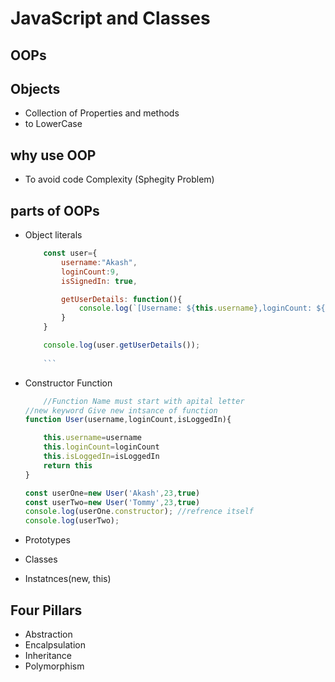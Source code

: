 # JavaScript and Classes

## OOPs

## Objects
- Collection of Properties and methods
- to LowerCase

## why use OOP
- To avoid code Complexity (Sphegity Problem)

## parts of OOPs
 - Object literals

    ``` javascript 
        const user={
            username:"Akash",
            loginCount:9,
            isSignedIn: true,

            getUserDetails: function(){
                console.log(`[Username: ${this.username},loginCount: ${this.loginCount},SignedIn: ${this.isSignedIn} ]`);
            }
        }

        console.log(user.getUserDetails());
        
        ```
 - Constructor Function
    ``` javascript
        //Function Name must start with apital letter
    //new keyword Give new intsance of function
    function User(username,loginCount,isLoggedIn){

        this.username=username
        this.loginCount=loginCount
        this.isLoggedIn=isLoggedIn
        return this
    }

    const userOne=new User('Akash',23,true)
    const userTwo=new User('Tommy',23,true)
    console.log(userOne.constructor); //refrence itself
    console.log(userTwo);
    ```
 - Prototypes
 - Classes
 - Instatnces(new, this)

## Four Pillars
- Abstraction
- Encalpsulation
- Inheritance
- Polymorphism 